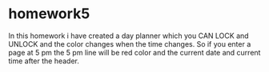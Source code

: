 # homework5

In this homework i have created a day planner which you CAN LOCK and UNLOCK and the color  changes when the time changes. So if you enter a page at 5 pm the 5 pm line will be red color and the current date and current time after the header.